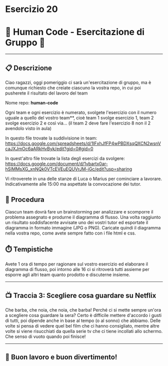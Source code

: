 # Esercizio 20
# 👥 Human Code - Esercitazione di Gruppo 👥

---

## 📋 Descrizione

Ciao ragazzi, oggi pomeriggio ci sarà un'esercitazione di gruppo, ma è comunque richiesto che creiate ciascuno la vostra repo, in cui poi pusherete il risultato del lavoro del team

Nome repo: **human-code**

Ogni team e ogni esercizio è numerato, svolgete l'esercizio con il numero uguale a quello del vostro team**, cioè team 1 svolge esercizio 1, team 2 svolge esercizio 2 e così via... (il team 2 deve fare l'esercizio 8 non il 2 avendolo visto in aula)

In questo file trovate la suddivisione in team: https://docs.google.com/spreadsheets/d/1IFxhJfFP4wPBDXsqQXCN2wsnVcaJXJmOc6aARkHvByk/edit?gid=0#gid=0

In quest'altro file trovate la lista degli esercizi da svolgere: https://docs.google.com/document/d/1vbartx0ar-hSIMMsXG_xnNQk0VTcEVEuEQUVrJM-iGc/edit?usp=sharing

Vi ritroverete in una delle stanze di Luca o Marius per cominciare a lavorare. Indicativamente alle 15:00 ma aspettate la convocazione dei tutor.

## 🔄 Procedura

Ciascun team dovrà fare un brainstorming per analizzare e scomporre il problema assegnato e produrne il diagramma di flusso. Una volta raggiunto un risultato soddisfacente avvisate uno dei vostri tutor ed esportate il diagramma in formato immagine (JPG o PNG). Caricate quindi il diagramma nella vostra repo, come avete sempre fatto con i file html e css.

## ⏱️ Tempistiche

Avete 1 ora di tempo per ragionare sul vostro esercizio ed elaborare il diagramma di flusso, poi intorno alle 16 ci si ritroverà tutti assieme per esporre agli altri team quanto prodotto e discuterne insieme.

---

## 📺 Traccia 3: Scegliere cosa guardare su Netflix

Che barba, che noia, che noia, che barba!
Perché ci si mette sempre un'ora a scegliere cosa guardare la sera? Certo è difficile mettere d'accordo i gusti di tutti, poi dipende anche in base al tempo (o al sonno) che abbiamo. Delle volte si pensa di vedere quel bel film che ci hanno consigliato, mentre altre volte si viene risucchiati da quella serie tv che ci tiene incollati allo schermo. Che senso di vuoto quando poi finisce!

---

## 🚀 Buon lavoro e buon divertimento!
